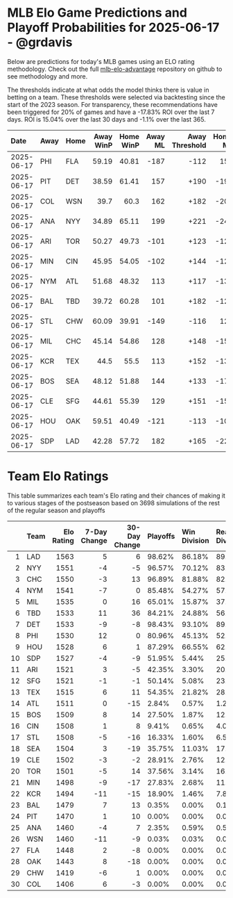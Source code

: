 # MLB Elo Game Predictions and Playoff Probabilities for 2025-06-17 - @grdavis
Below are predictions for today's MLB games using an ELO rating methodology. Check out the full [mlb-elo-advantage](https://github.com/grdavis/mlb-elo-advantage) repository on github to see methodology and more.

The thresholds indicate at what odds the model thinks there is value in betting on a team. These thresholds were selected via backtesting since the start of the 2023 season. For transparency, these recommendations have been triggered for 20% of games and have a -17.83% ROI over the last 7 days. ROI is 15.04% over the last 30 days and -1.1% over the last 365.

| Date       | Away   | Home   |   Away WinP |   Home WinP |   Away ML |   Away Threshold |   Home ML |   Home Threshold |
|:-----------|:-------|:-------|------------:|------------:|----------:|-----------------:|----------:|-----------------:|
| 2025-06-17 | PHI    | FLA    |       59.19 |       40.81 |      -187 |             -112 |       152 |             +174 |
| 2025-06-17 | PIT    | DET    |       38.59 |       61.41 |       157 |             +190 |      -194 |             -121 |
| 2025-06-17 | COL    | WSN    |       39.7  |       60.3  |       162 |             +182 |      -200 |             -117 |
| 2025-06-17 | ANA    | NYY    |       34.89 |       65.11 |       199 |             +221 |      -248 |             -139 |
| 2025-06-17 | ARI    | TOR    |       50.27 |       49.73 |      -101 |             +123 |      -120 |             +125 |
| 2025-06-17 | MIN    | CIN    |       45.95 |       54.05 |      -102 |             +144 |      -120 |             +107 |
| 2025-06-17 | NYM    | ATL    |       51.68 |       48.32 |       113 |             +117 |      -137 |             +132 |
| 2025-06-17 | BAL    | TBD    |       39.72 |       60.28 |       101 |             +182 |      -123 |             -117 |
| 2025-06-17 | STL    | CHW    |       60.09 |       39.91 |      -149 |             -116 |       122 |             +181 |
| 2025-06-17 | MIL    | CHC    |       45.14 |       54.86 |       128 |             +148 |      -156 |             +104 |
| 2025-06-17 | KCR    | TEX    |       44.5  |       55.5  |       113 |             +152 |      -137 |             +102 |
| 2025-06-17 | BOS    | SEA    |       48.12 |       51.88 |       144 |             +133 |      -176 |             +116 |
| 2025-06-17 | CLE    | SFG    |       44.61 |       55.39 |       129 |             +151 |      -158 |             +102 |
| 2025-06-17 | HOU    | OAK    |       59.51 |       40.49 |      -121 |             -113 |      -101 |             +177 |
| 2025-06-17 | SDP    | LAD    |       42.28 |       57.72 |       182 |             +165 |      -226 |             -106 |

# Team Elo Ratings
This table summarizes each team's Elo rating and their chances of making it to various stages of the postseason based on 3698 simulations of the rest of the regular season and playoffs

|    | Team   |   Elo Rating |   7-Day Change |   30-Day Change | Playoffs   | Win Division   | Reach Div. Rd.   | Reach CS   | Reach WS   | Win WS   |
|---:|:-------|-------------:|---------------:|----------------:|:-----------|:---------------|:-----------------|:-----------|:-----------|:---------|
|  1 | LAD    |         1563 |              5 |               6 | 98.62%     | 86.18%         | 89.29%           | 53.98%     | 32.67%     | 20.36%   |
|  2 | NYY    |         1551 |             -4 |              -5 | 96.57%     | 70.12%         | 83.78%           | 50.38%     | 30.04%     | 14.74%   |
|  3 | CHC    |         1550 |             -3 |              13 | 96.89%     | 81.88%         | 82.34%           | 44.97%     | 23.63%     | 14.28%   |
|  4 | NYM    |         1541 |             -7 |               0 | 85.48%     | 54.27%         | 57.06%           | 27.53%     | 13.28%     | 6.68%    |
|  5 | MIL    |         1535 |              0 |              16 | 65.01%     | 15.87%         | 37.48%           | 17.39%     | 7.73%      | 4.22%    |
|  6 | TBD    |         1533 |             11 |              36 | 84.21%     | 24.88%         | 56.44%           | 28.45%     | 13.95%     | 6.19%    |
|  7 | DET    |         1533 |             -9 |              -8 | 98.43%     | 93.10%         | 89.59%           | 49.03%     | 25.07%     | 11.09%   |
|  8 | PHI    |         1530 |             12 |               0 | 80.96%     | 45.13%         | 52.14%           | 23.58%     | 10.03%     | 4.92%    |
|  9 | HOU    |         1528 |              6 |               1 | 87.29%     | 66.55%         | 62.68%           | 29.83%     | 13.60%     | 5.76%    |
| 10 | SDP    |         1527 |             -4 |              -9 | 51.95%     | 5.44%          | 25.85%           | 11.36%     | 4.89%      | 2.19%    |
| 11 | ARI    |         1521 |              3 |              -5 | 42.35%     | 3.30%          | 20.09%           | 7.87%      | 3.03%      | 1.60%    |
| 12 | SFG    |         1521 |             -1 |              -1 | 50.14%     | 5.08%          | 23.88%           | 9.41%      | 3.43%      | 1.92%    |
| 13 | TEX    |         1515 |              6 |              11 | 54.35%     | 21.82%         | 28.88%           | 12.25%     | 5.98%      | 2.03%    |
| 14 | ATL    |         1511 |              0 |             -15 | 2.84%      | 0.57%          | 1.24%            | 0.32%      | 0.11%      | 0.05%    |
| 15 | BOS    |         1509 |              8 |              14 | 27.50%     | 1.87%          | 12.09%           | 5.84%      | 2.49%      | 0.78%    |
| 16 | CIN    |         1508 |              1 |               8 | 9.41%      | 0.65%          | 4.06%            | 1.43%      | 0.43%      | 0.16%    |
| 17 | STL    |         1508 |             -5 |             -16 | 16.33%     | 1.60%          | 6.54%            | 2.16%      | 0.76%      | 0.32%    |
| 18 | SEA    |         1504 |              3 |             -19 | 35.75%     | 11.03%         | 17.14%           | 6.46%      | 2.62%      | 0.87%    |
| 19 | CLE    |         1502 |             -3 |              -2 | 28.91%     | 2.76%          | 12.57%           | 4.76%      | 1.89%      | 0.62%    |
| 20 | TOR    |         1501 |             -5 |              14 | 37.56%     | 3.14%          | 16.33%           | 6.00%      | 2.16%      | 0.57%    |
| 21 | MIN    |         1498 |             -9 |             -17 | 27.83%     | 2.68%          | 11.93%           | 3.98%      | 1.24%      | 0.30%    |
| 22 | KCR    |         1494 |            -11 |             -15 | 18.90%     | 1.46%          | 7.87%            | 2.84%      | 0.87%      | 0.30%    |
| 23 | BAL    |         1479 |              7 |              13 | 0.35%      | 0.00%          | 0.14%            | 0.00%      | 0.00%      | 0.00%    |
| 24 | PIT    |         1470 |              1 |              10 | 0.00%      | 0.00%          | 0.00%            | 0.00%      | 0.00%      | 0.00%    |
| 25 | ANA    |         1460 |             -4 |               7 | 2.35%      | 0.59%          | 0.57%            | 0.19%      | 0.08%      | 0.05%    |
| 26 | WSN    |         1460 |            -11 |              -9 | 0.03%      | 0.03%          | 0.03%            | 0.00%      | 0.00%      | 0.00%    |
| 27 | FLA    |         1448 |              2 |              -8 | 0.00%      | 0.00%          | 0.00%            | 0.00%      | 0.00%      | 0.00%    |
| 28 | OAK    |         1443 |              8 |             -18 | 0.00%      | 0.00%          | 0.00%            | 0.00%      | 0.00%      | 0.00%    |
| 29 | CHW    |         1419 |             -6 |               1 | 0.00%      | 0.00%          | 0.00%            | 0.00%      | 0.00%      | 0.00%    |
| 30 | COL    |         1406 |              6 |              -3 | 0.00%      | 0.00%          | 0.00%            | 0.00%      | 0.00%      | 0.00%    |